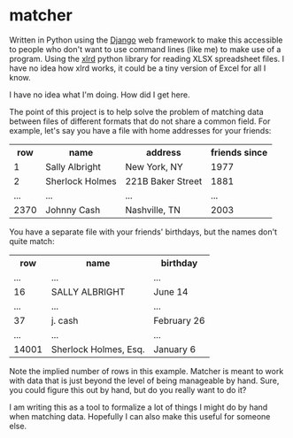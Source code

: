 matcher
=======

Written in Python using the [Django](https://docs.djangoproject.com/en/1.5/) web framework to make this accessible to people who don't want to use command lines (like me) to make use of a program. Using the [xlrd](https://pypi.python.org/pypi/xlrd/0.9.2) python library for reading XLSX spreadsheet files. I have no idea how xlrd works, it could be a tiny version of Excel for all I know. 

I have no idea what I'm doing. How did I get here.

The point of this project is to help solve the problem of matching data between files of different formats that do not share a common field. For example, let's say you have a file with home addresses for your friends:

<table>
  <tr>
    <th>row</th>
    <th>name</th>
    <th>address</th>
    <th>friends since</th>
  </tr>
  <tr>
    <td>1</td>
    <td>Sally Albright</td>
    <td>New York, NY</td>
    <td>1977</td>
  </tr>
  <tr>
    <td>2</td>
    <td>Sherlock Holmes</td>
    <td>221B Baker Street</td>
    <td>1881</td>
  </tr>
  <tr>
    <td>...</td>
    <td>...</td>
    <td>...</td>
    <td>...</td>
  </tr>
  <tr>
    <td>2370</td>
    <td>Johnny Cash</td>
      <td>Nashville, TN</td>
    <td>2003</td>
  </tr>
</table>

You have a separate file with your friends' birthdays, but the names don't quite match:

<table>
  <tr>
    <th>row</th>
    <th>name</th>
    <th>birthday</th>
  </tr>
  <tr>
    <td>...</td>
    <td>...</td>
    <td>...</td>
  </tr>
  <tr>
    <td>16</td>
    <td>SALLY ALBRIGHT</td>
    <td>June 14</td>
  </tr>
  <tr>
    <td>...</td>
    <td>...</td>
    <td>...</td>
  </tr>
  <tr>
    <td>37</td>
    <td>j. cash</td>
    <td>February 26</td>
  </tr>
  <tr>
    <td>...</td>
    <td>...</td>
    <td>...</td>
  </tr>
  <tr>
    <td>14001</td>
    <td>Sherlock Holmes, Esq.</td>
    <td>January 6</td>
  </tr>  
</table>

Note the implied number of rows in this example. Matcher is meant to work with data that is just beyond the level of being manageable by hand. Sure, you could figure this out by hand, but do you really want to do it? 

I am writing this as a tool to formalize a lot of things I might do by hand when matching data. Hopefully I can also make this useful for someone else. 

